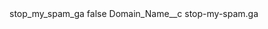 <?xml version="1.0" encoding="UTF-8"?>
<CustomMetadata xmlns="http://soap.sforce.com/2006/04/metadata" xmlns:xsi="http://www.w3.org/2001/XMLSchema-instance" xmlns:xsd="http://www.w3.org/2001/XMLSchema">
    <label>stop_my_spam_ga</label>
    <protected>false</protected>
    <values>
        <field>Domain_Name__c</field>
        <value xsi:type="xsd:string">stop-my-spam.ga</value>
    </values>
</CustomMetadata>
